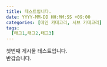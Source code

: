 ```yaml
---
title: 테스트입니다.
date: YYYY-MM-DD HH:MM:SS +09:00
categories: [메인 카테고리, 서브 카테고리]
tags:
  [태그1,태그2,태그3]
---
```

첫번째 게시물 테스트입니다.<br>
반갑습니다.